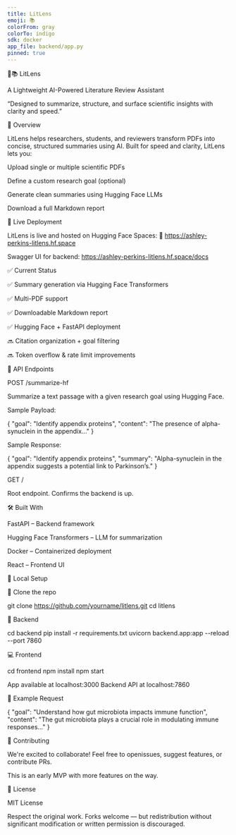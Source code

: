 ```yaml
---
title: LitLens
emoji: 📚
colorFrom: gray
colorTo: indigo
sdk: docker
app_file: backend/app.py
pinned: true
---
```


🧠📚 LitLens

A Lightweight AI-Powered Literature Review Assistant

“Designed to summarize, structure, and surface scientific insights with clarity and speed.”

📌 Overview

LitLens helps researchers, students, and reviewers transform PDFs into concise, structured summaries using AI. Built for speed and clarity, LitLens lets you:

Upload single or multiple scientific PDFs

Define a custom research goal (optional)

Generate clean summaries using Hugging Face LLMs

Download a full Markdown report

🚀 Live Deployment

LitLens is live and hosted on Hugging Face Spaces:
🔗 https://ashley-perkins-litlens.hf.space

Swagger UI for backend: https://ashley-perkins-litlens.hf.space/docs

✅ Current Status

✅ Summary generation via Hugging Face Transformers

✅ Multi-PDF support

✅ Downloadable Markdown report

✅ Hugging Face + FastAPI deployment

🔜 Citation organization + goal filtering

🔜 Token overflow & rate limit improvements

🔧 API Endpoints

POST /summarize-hf

Summarize a text passage with a given research goal using Hugging Face.

Sample Payload:

{
  "goal": "Identify appendix proteins",
  "content": "The presence of alpha-synuclein in the appendix..."
}

Sample Response:

{
  "goal": "Identify appendix proteins",
  "summary": "Alpha-synuclein in the appendix suggests a potential link to Parkinson’s."
}

GET /

Root endpoint. Confirms the backend is up.

🛠 Built With

FastAPI – Backend framework

Hugging Face Transformers – LLM for summarization

Docker – Containerized deployment

React – Frontend UI

📄 Local Setup

🔁 Clone the repo

git clone https://github.com/yourname/litlens.git
cd litlens

🧠 Backend

cd backend
pip install -r requirements.txt
uvicorn backend.app:app --reload --port 7860

💻 Frontend

cd frontend
npm install
npm start

App available at localhost:3000
Backend API at localhost:7860

🧪 Example Request

{
  "goal": "Understand how gut microbiota impacts immune function",
  "content": "The gut microbiota plays a crucial role in modulating immune responses..."
}

🤝 Contributing

We're excited to collaborate! Feel free to openissues, suggest features, or contribute PRs.

This is an early MVP with more features on the way.

📜 License

MIT License

Respect the original work. Forks welcome — but redistribution without significant modification or written permission is discouraged.
